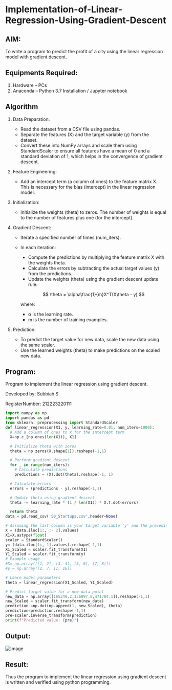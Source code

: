 # Implementation-of-Linear-Regression-Using-Gradient-Descent

## AIM:
To write a program to predict the profit of a city using the linear regression model with gradient descent.

## Equipments Required:
1. Hardware – PCs
2. Anaconda – Python 3.7 Installation / Jupyter notebook

## Algorithm
1. Data Preparation:
    * Read the dataset from a CSV file using pandas.
    * Separate the features (X) and the target variable (y) from the dataset.
    * Convert these into NumPy arrays and scale them using StandardScaler to ensure all features have a mean of 0 and a standard deviation of 1, which helps in the convergence of gradient descent.

2. Feature Engineering:
    * Add an intercept term (a column of ones) to the feature matrix X. This is necessary for the bias (intercept) in the linear regression model.

3. Initialization:
    * Initialize the weights (theta) to zeros. The number of weights is equal to the number of features plus one (for the intercept).

4. Gradient Descent:
    * Iterate a specified number of times (num_iters).

    *  In each iteration:
        * Compute the predictions by multiplying the feature matrix X with the weights theta.
        * Calculate the errors by subtracting the actual target values (y) from the predictions.
        * Update the weights (theta) using the gradient descent update rule:

        $$
        \theta = \alpha\frac{1}{m}X^T(X\theta - y)
        $$

        where:
        * α is the learning rate.
        * m is the number of training examples.

5. Prediction:
    * To predict the target value for new data, scale the new data using the same scaler.
    * Use the learned weights (theta) to make predictions on the scaled new data.

## Program:
Program to implement the linear regression using gradient descent.

Developed by: Subbiah S

RegisterNumber: 212223220111 

```python
import numpy as np
import pandas as pd
from sklearn. preprocessing import StandardScaler
def linear_regression(X1, y, learning_rate=0.01, num_iters=1000):
  # Add a column of ones to x for the intercept term
  X=np.c_[np.ones(len(X1)), X1]

  # Initialize theta with zeros
  theta = np.zeros(X.shape[1]).reshape(-1,1)

  # Perform gradient descent
  for _ in range(num_iters):
    # Calculate predictions
    predictions = (X).dot(theta).reshape(-1, 1)

  # Calculate errors
  errors = (predictions - y).reshape(-1,1)

  # Update theta using gradient descent
  theta -= learning_rate * (1 / len(X1)) * X.T.dot(errors)

  return theta
data = pd.read_csv('50_Startups.csv',header=None)

# Assuming the last column is your target variable 'y' and the preceding columns are your features 'x'
X = (data.iloc[1:, :- 2].values)
X1=X.astype(float)
scaler = StandardScaler()
y= (data.iloc[1:,-1].values).reshape(-1,1)
X1_Scaled = scaler.fit_transform(X1)
Y1_Scaled = scaler.fit_transform(y)
# Example usage
#X= np.array([[1, 2], [3, 4], [5, 6], [7, 8]])
#y = np.array([2, 7, 11, 16])

# Learn model parameters
theta = linear_regression(X1_Scaled, Y1_Scaled)

# Predict target value for a new data point
new_data = np.array([165349.2,136897.8,471784.1]).reshape(-1,1)
new_Scaled = scaler.fit_transform(new_data)
prediction =np.dot(np.append(1, new_Scaled), theta)
prediction=prediction.reshape(-1,1)
pre=scaler.inverse_transform(prediction)
print(f"Predicted value: {pre}")
```

## Output:
![image](https://github.com/user-attachments/assets/07f1d4c4-ad6f-41a6-b6a2-0ba8ee1fe361)


## Result:
Thus the program to implement the linear regression using gradient descent is written and verified using python programming.
